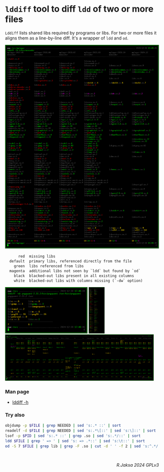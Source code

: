 # `lddiff` tool to diff `ldd` of two or more files

`Lddiff` lists shared libs required by programs or libs.
For two or more files it aligns them as a line-by-line diff.
It's a wrapper of `ldd` and `od`.

<a href=doc/sshot1.png><img src=doc/sshot1.png></a>

```
      red  missing libs
  default  primary libs, referenced directly from the file
    green  libs referenced from libs
  magenta  additional libs not seen by `ldd` but found by `od`
    black  blacked-out libs present in all existing columns  
    white  blacked-out libs with columns missing (`-dw` option)
```

<a href=doc/sshot2.png><img height=152px src=doc/sshot2.png></a>
<a href=doc/sshot3.png><img height=152px src=doc/sshot3.png></a>
<a href=doc/sshot4.png><img height=152px src=doc/sshot4.png></a>

### Man page

 * [lddiff -h](doc/lddiff.md)  

### Try also

``` sh
objdump -p $FILE | grep NEEDED | sed 's:.* ::' | sort
readelf -d $FILE | grep NEEDED | sed 's:.*\[::' | sed 's:\]::' | sort
lsof -p $PID | sed 's:.* ::' | grep .so | sed 's:.*/::' | sort
ldd $FILE | grep ' => ' | sed 's: => .*::' | sed 's:\t::' | sort
od -S 7 $FILE | grep lib | grep -F .so | cut -d ' ' -f 2 | sed 's:^.*/::' | grep '^lib' | sort -u
```

<br><div align=right><i>R.Jaksa 2024 GPLv3</i></div>
